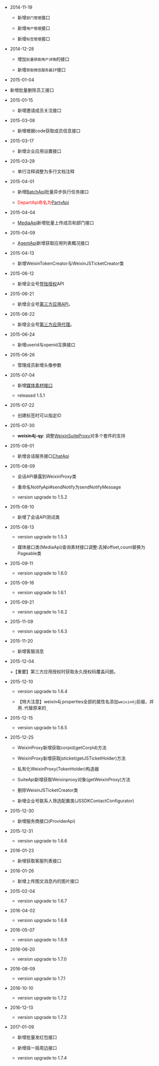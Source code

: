 * 2014-11-19
  
  + 新增`部门管理`接口
  
  + 新增`用户管理`接口
  
  + 新增`标签管理`接口
  
* 2014-12-28

  + 增加`批量获取用户详情`的接口
  
  + 新增`获取微信服务器IP`接口
  
* 2015-01-04

 + 新增批量删除员工接口
 
* 2015-01-15
  
  + 新增邀请成员关注接口
  
* 2015-03-08
  
  + 新增根据code获取成员信息接口
  
* 2015-03-17
  
  + 新增企业应用设置接口

* 2015-03-29

  + 单行注释调整为多行文档注释
  
* 2015-04-01

  + 新增[BatchApi](./src/main/java/com/foxinmy/weixin4j/qy/api/BatchApi.java)批量异步执行任务接口
  
  + <font color="red">DepartApi命名为[PartyApi](./src/main/java/com/foxinmy/weixin4j/qy/api/PartyApi.java)</font>

* 2015-04-04

  + [MediaApi](./src/main/java/com/foxinmy/weixin4j/qy/api/MediaApi.java)新增批量上传成员和部门接口
  
* 2015-04-09

  + [AgentApi](./src/main/java/com/foxinmy/weixin4j/qy/api/AgentApi.java)新增获取应用列表概况接口
  
* 2015-04-13

  + 新增WeixinTokenCreator与WeixinJSTicketCreator类
  
* 2015-06-12

  + 新增企业号[登陆授权](src/main/java/com/foxinmy/weixin4j/qy/api/OauthApi.java)API
  
* 2015-06-21

  + 新增企业号[第三方应用API](src/main/java/com/foxinmy/weixin4j/qy/suite)。
  
* 2015-06-22

  + 新增企业号[第三方应用代理](src/main/java/com/foxinmy/weixin4j/qy/WeixinSuiteProxy.java)。
  
* 2015-06-24

  + 新增userid与openid互换接口
  
* 2015-06-26

  + 管理成员新增头像参数
  
* 2015-07-04

  + 新增[媒体素材接口](src/main/java/com/foxinmy/weixin4j/qy/api/MediaApi.java)
 
  + released 1.5.1
  
* 2015-07-22

  + 创建标签时可以指定ID
  
* 2015-07-30
  
  + **weixin4j-qy**: 调整[WeixinSuiteProxy](.src/main/java/com/foxinmy/weixin4j/qy/WeixinSuiteProxy.java)对多个套件的支持
  
* 2015-08-01

  + 新增会话服务接口[ChatApi](./src/main/java/com/foxinmy/weixin4j/qy/api/ChatApi.java)
  
* 2015-08-09
 
  + 会话API暴露到WeixinProxy类
  
  + 重命名NotifyApi#sendNotify为sendNotifyMessage
 
  + version upgrade to 1.5.2
  
* 2015-08-10

  + 新增了会话API测试类
  
* 2015-08-13
 
  + version upgrade to 1.5.3
  
  + 媒体接口类(MediaApi)查询素材接口调整:去掉offset,count替换为Pageable类
  
* 2015-09-11

  + version upgrade to 1.6.0
  
* 2015-09-16

  + version upgrade to 1.6.1

* 2015-09-21

  + version upgrade to 1.6.2
  
* 2015-11-09

  + version upgrade to 1.6.3
  
* 2015-11-20

  + 新增客服消息
  
 
* 2015-12-04

  +【重要】第三方应用授权时获取永久授权码覆盖问题。
  

* 2015-12-10
  
  + version upgrade to 1.6.4
  
  + 【特大注意】weixin4j.properties全部的属性名添加`weixin4j`前缀，并用`.`代替原来的`_`
  

* 2015-12-15
  
  + version upgrade to 1.6.5
  
* 2015-12-25
  
  + WeixinProxy新增获取corpid(getCorpId)方法
  
  + WeixinProxy新增获取jsticket(getJSTicketHolder)方法
  
  + 私有化WeixinProxy(TokenHolder)构造器
  
  + SuiteApi新增获取Weixinproxy对象(getWeixinProxy)方法
  
  + 删除WeixinJSTicketCreator类
  
  + 新增企业号联系人筛选配置类(JSSDKContactConfigurator)
      
* 2015-12-30

  + 新增服务商接口(ProviderApi)
  
* 2015-12-31

  + version upgrade to 1.6.6
  
* 2016-01-23

  + 新增获取客服列表接口

* 2016-01-26

  + 新增上传图文消息内的图片接口
  
* 2015-02-04

  + version upgrade to 1.6.7
  
* 2016-04-02

  + version upgrade to 1.6.8
  
* 2016-05-07

  + version upgrade to 1.6.9
  
* 2016-06-20

  + version upgrade to 1.7.0
  
* 2016-08-09

  + version upgrade to 1.7.1
  
* 2016-10-10

  + version upgrade to 1.7.2
  
* 2016-12-13

  + version upgrade to 1.7.3
  
* 2017-01-09

  + 新增批量发红包接口
  
  + 新增摇一摇周边接口
  
  + version upgrade to 1.7.4